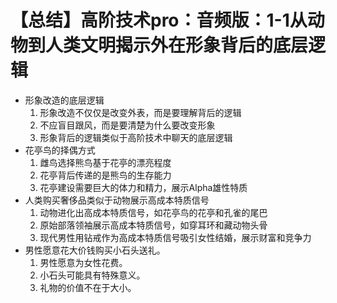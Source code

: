 # 【总结】高阶技术pro：音频版：1-1从动物到人类文明揭示外在形象背后的底层逻辑

-   形象改造的底层逻辑
    1.  形象改造不仅仅是改变外表，而是要理解背后的逻辑
    2.  不应盲目跟风，而是要清楚为什么要改变形象
    3.  形象背后的逻辑类似于高阶技术中聊天的底层逻辑
-   花亭鸟的择偶方式
    1.  雌鸟选择熊鸟基于花亭的漂亮程度
    2.  花亭背后传递的是熊鸟的生存能力
    3.  花亭建设需要巨大的体力和精力，展示Alpha雄性特质
-   人类购买奢侈品类似于动物展示高成本特质信号
    1.  动物进化出高成本特质信号，如花亭鸟的花亭和孔雀的尾巴
    2.  原始部落领袖展示高成本特质信号，如穿耳环和藏动物头骨
    3.  现代男性用钻戒作为高成本特质信号吸引女性结婚，展示财富和竞争力
-   男性愿意花大价钱购买小石头送礼。
    1.  男性愿意为女性花费。
    2.  小石头可能具有特殊意义。
    3.  礼物的价值不在于大小。